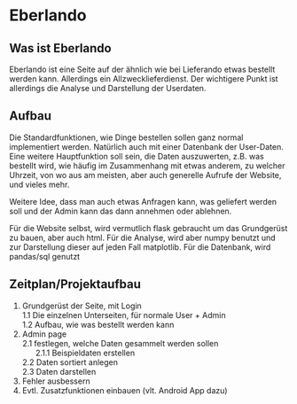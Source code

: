 # Eberlando


## Was ist Eberlando
Eberlando ist eine Seite auf der ähnlich wie bei Lieferando etwas bestellt werden kann.
Allerdings ein Allzwecklieferdienst. Der wichtigere Punkt ist allerdings die Analyse und Darstellung der Userdaten.


## Aufbau
Die Standardfunktionen, wie Dinge bestellen sollen ganz normal implementiert werden. Natürlich auch mit einer Datenbank der User-Daten. Eine weitere Hauptfunktion soll sein, die Daten auszuwerten, z.B. was bestellt wird, wie häufig im Zusammenhang mit etwas anderem, zu welcher Uhrzeit, von wo aus am meisten, aber auch generelle Aufrufe der Website, und vieles mehr.

Weitere Idee, dass man auch etwas Anfragen kann, was geliefert werden soll und der Admin kann das dann annehmen oder ablehnen.

Für die Website selbst, wird vermutlich flask gebraucht um das Grundgerüst zu bauen, aber auch html.
Für die Analyse, wird aber numpy benutzt und zur Darstellung dieser auf jeden Fall matplotlib.
Für die Datenbank, wird pandas/sql genutzt


## Zeitplan/Projektaufbau

1. Grundgerüst der Seite, mit Login </br>
    1.1 Die einzelnen Unterseiten, für normale User + Admin </br>
    1.2 Aufbau, wie was bestellt werden kann </br>
2. Admin page </br>
    2.1 festlegen, welche Daten gesammelt werden sollen </br>
        &nbsp;&nbsp;&nbsp;&nbsp;&nbsp; 2.1.1 Beispieldaten erstellen </br>
    2.2 Daten sortiert anlegen </br>
    2.3 Daten darstellen </br>
3. Fehler ausbessern
4. Evtl. Zusatzfunktionen einbauen (vlt. Android App dazu)
